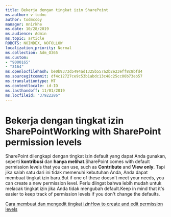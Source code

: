 ```yaml
---
title: Bekerja dengan tingkat izin SharePoint
ms.author: v-todmc
author: todmccoy
manager: mnirkhe
ms.date: 10/28/2019
ms.audience: Admin
ms.topic: article
ROBOTS: NOINDEX, NOFOLLOW
localization_priority: Normal
ms.collection: Adm_O365
ms.custom:
- "9000165"
- "3164"
ms.openlocfilehash: be0b9373d5494ad1325b557a2b2e23eff8c8bfd4
ms.sourcegitcommit: df4c12727ce9c53b1abdc13c48c25cc00b73eb57
ms.translationtype: MT
ms.contentlocale: id-ID
ms.lasthandoff: 11/01/2019
ms.locfileid: "37922286"
---
```

# <a name="working-with-sharepoint-permission-levels"></a><span data-ttu-id="051e4-102">Bekerja dengan tingkat izin SharePoint</span><span class="sxs-lookup"><span data-stu-id="051e4-102">Working with SharePoint permission levels</span></span>

<span data-ttu-id="051e4-103">SharePoint dilengkapi dengan tingkat izin default yang dapat Anda gunakan, seperti **kontribusi** dan **hanya melihat**.</span><span class="sxs-lookup"><span data-stu-id="051e4-103">SharePoint comes with default permission levels that you can use, such as **Contribute** and **View only**.</span></span> <span data-ttu-id="051e4-104">Tapi jika salah satu dari ini tidak memenuhi kebutuhan Anda, Anda dapat membuat tingkat izin baru.</span><span class="sxs-lookup"><span data-stu-id="051e4-104">But if one of these doesn't meet your needs, you can create a new permission level.</span></span> <span data-ttu-id="051e4-105">Perlu diingat bahwa lebih mudah untuk melacak tingkat izin jika Anda tidak mengubah default.</span><span class="sxs-lookup"><span data-stu-id="051e4-105">Keep in mind that it's easier to keep track of permission levels if you don't change the defaults.</span></span>

[<span data-ttu-id="051e4-106">Cara membuat dan mengedit tingkat izin</span><span class="sxs-lookup"><span data-stu-id="051e4-106">How to create and edit permission levels</span></span>](https://docs.microsoft.com/sharepoint/how-to-create-and-edit-permission-levels)